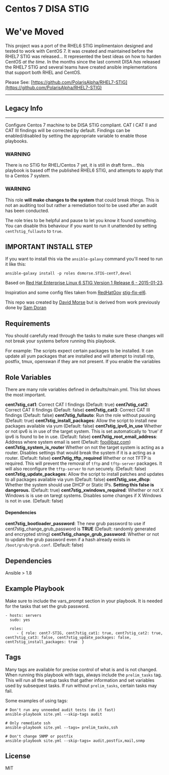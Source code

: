 Centos 7 DISA STIG
================

# We've Moved
 This project was a port of the RHEL6 STIG implimentaion designed and tested to work with CentOS 7.  It was created and maintained before the RHEL7 STIG was released... It represented the best ideas on how to harden CentOS *at the time*.  In the months since the last commit DISA *has* released the RHEL7 STIG and several teams have created ansible implementations that support both RHEL and CentOS.

 Please See: [https://github.com/PolarisAlpha/RHEL7-STIG](https://github.com/PolarisAlpha/RHEL7-STIG)


----


## Legacy Info

----

Configure Centos 7 machine to be DISA STIG compliant. CAT I CAT II and CAT III findings will be corrected by default. Findings can be enabled/disabled by setting the appropriate variable to enable those playbooks.

### WARNING
 There is no STIG for RHEL/Centos 7 yet, it is still in draft form... this playbook is based off the published RHEL6 STIG, and attempts to apply that to a Centos 7 system.
### WARNING

This role **will make changes to the system** that could break things. This is not an auditing tool but rather a remediation tool to be used after an audit has been conducted.

The role tries to be helpful and pause to let you know it found something. You can disable this behaviour if you want to run it unattended by setting `cent7stig_fullauto` to `true`.

## IMPORTANT INSTALL STEP

If you want to install this via the `ansible-galaxy` command you'll need to run it like this:

`ansible-galaxy install -p roles dsmorse.STIG-cent7,devel`

Based on [Red Hat Enterprise Linux 6 STIG Version 1 Release 6 - 2015-01-23](http://iase.disa.mil/stigs/os/unix-linux/Pages/index.aspx).

Inspiration and some config files taken from [RedHatGov](https://github.com/RedHatGov) [stig-fix-el6](https://github.com/RedHatGov/stig-fix-el6).

This repo was created by [David Morse](https://github.com/dsmorse) but is derived from work previously done by [Sam Doran](https://github.com/samdoran/ansible-role-stig)

Requirements
------------

You should carefully read through the tasks to make sure these changes will not break your systems before running this playbook.

For example: The scripts expect certain packages to be installed.  It can update all yum packages that are installed and will
 attempt to install ntp, postfix, tmux, openswan if they are not present. If you enable the variables

Role Variables
--------------
There are many role variables defined in defaults/main.yml. This list shows the most important.

**cent7stig_cat1**:           Correct CAT I findings (Default: true)
**cent7stig_cat2**:           Correct CAT II findings (Default: false)
**cent7stig_cat3**:           Correct CAT III findings (Default: false)
**cent7stig_fullauto**:       Run the role without pausing (Default: true)
**cent7stig_install_packages**:      Allow the script to install new packages available via yum (Default: false)
**cent7stig_ipv6_in_use**       Whether or not ipv6 is in use of the target system. This is set automatically to 'true' if ipv6 is found to be in use. (Default: false)
**cent7stig_root_email_address**:          Address where system email is sent (Default: foo@baz.com)
**cent7stig_system_is_router** Whether on not the target system is acting as a router. Disables settings that would break the system if it is a acting as a router. (Default: false)
**cent7stig_tftp_required**  Whether or not TFTP is required. This will prevent the removal of `tftp` and `tftp-server` packages. It will also  reconfigure the `tftp-server` to run securely. (Default: false)
**cent7stig_update_packages**:       Allow the script to install patches and updates to all packages available via yum (Default: false)
**cent7stig_use_dhcp**:       Whether the system should use DHCP or Static IPs. **Setting this false is dangerous.** (Default: true)
**cent7stig_xwindows_required**:           Whether or not X Windows is is use on taregt systems. Disables some changes if X Windows is not in use. (Default: false)

#### Dependencies
**cent7stig_bootloader_password**: The new grub password to use if cent7stig_change_grub_password is **TRUE** (Default: randomly generated and encrypted string)
**cent7stig_change_grub_password**: Whether or not to update the grub password even if a hash already exists in `/boot/grub/grub.conf`. (Default: false)


Dependencies
------------

Ansible > 1.8

Example Playbook
-------------------------

Make sure to include the vars_prompt section in your playbook. It is needed for the tasks that set the grub password.

    - hosts: servers
      sudo: yes

      roles:
         - { role: cent7-STIG, cent7stig_cat1: true, cent7stig_cat2: true, cent7stig_cat3: false, cent7stig_update_packages: false, cent7stig_install_packages: true  }


Tags
----
Many tags are available for precise control of what is and is not changed. When running this playbook with tags, always include the `prelim_tasks` tag. This will run all the setup tasks that gather information and set variables used by subsequest tasks. If run without `prelim_tasks`, certain tasks may fail.

Some examples of using tags:

    # Don't run any unneeded audit tests (do it fast)
    ansible-playbook site.yml --skip-tags audit

    # Only remediate ssh
    ansible-playbook site.yml --tags= prelim_tasks,ssh

    # Don't change SNMP or postfix
    ansible-playbook site.yml --skip-tags= audit,postfix,mail,snmp


License
-------

MIT

